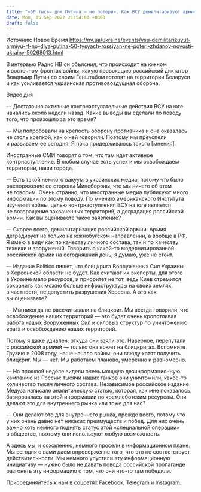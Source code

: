 ```yaml
---
title: "«50 тысяч для Путина — не потери». Как ВСУ демилитаризуют армию РФ и когда ждать провокации с территории Беларуси — аналитика Олега Жданова"
date: Mon, 05 Sep 2022 21:54:00 +0300
draft: false
---
```

Источник: Новое Время https://nv.ua/ukraine/events/vsu-demilitarizuyut-armiyu-rf-no-dlya-putina-50-tysyach-rossiyan-ne-poteri-zhdanov-novosti-ukrainy-50268013.html


В интервью Радио НВ он объяснил, что происходит на южном и восточном фронтах войны, какую провокацию российский диктатор Владимир Путин со своим Генштабом готовят на территории Беларуси и как усиливается украинская противовоздушная оборона.

 Видео дня   

— Достаточно активные контрнаступательные действия ВСУ на юге начались около недели назад. Какие выводы вы сделали по поводу того, что произошло за это время?

— Мы попробовали на крепость оборону противника и она оказалась не столь крепкой, как о ней говорили. Поэтому мы преуспели и развиваем ее сегодня. Я пока придерживаюсь такого [мнения].

Иностранные СМИ говорят о том, что там идет активное контрнаступление. В любом случае есть успех и мы освобождаем территории, наши города.

— Есть такой немного вакуум в украинских медиа, потому что было распоряжение со стороны Минобороны, что мы ничего об этом не говорим. Очень странно, что иностранные медиа публикуют много информации по этому поводу. По мнению американского Института изучения войны, целью контрнаступления ВСУ на юге является не возвращение захваченных территорий, а деградация российской армии. Как вы оцениваете такое заявление?

— Скорее всего, демилитаризация российской армии. Армия деградирует не только на южнобугском направлении, а вообще в РФ. Я имею в виду как по качеству личного состава, так и по качеству техники и вооружений. Говорить о какой-то модернизированной российской армии на сегодняшний день, я думаю, уже не стоит.

— Издание Politico пишет, что блицкрига Вооруженных Сил Украины в Херсонской области не будет. Как считают их эксперты, для этого в Украине мало ресурсов, и приоритет не тот, ведь Киев стремится сохранить как можно больше инфраструктуры на своих землях, в частности, не допустить разрушения Херсона. А это как вы оцениваете?

— Мы никогда не рассчитывали на блицкриг. Мы всегда говорили, что освобождение наших территорий — это будет очень кропотливая работа наших Вооруженных Сил и силовых структур по уничтожению врага и освобождению наших территорий.

Потому я даже удивлен, откуда они взяли это. Наверное, перепутали с российской армией — только она воюет на блицкригах. Вспомните Грузию в 2008 году, наше начало войны: они всюду хотят получить блицкриг. Мы — нет. Мы работаем планово, умеренно и равномерно.

— На прошлой неделе видели очень мощную дезинформационную кампанию из России: тысячи наших танков они уничтожили, какое-то количество тысяч личного состава. Независимое российское издание Медуза написало аналитическую статью, которая, как мне показалось, базировалась на этой информации по кремлеботским ресурсам. Они делают это для внутреннего рынка или тоже для нас?

— Они делают это для внутреннего рынка, прежде всего, потому что у них очень давно нет никаких преимуществ и побед. Для них очень важно хоть немного поднять статус этой «специальной операции» в обществе, поэтому они используют любую возможность.

А здесь мы, к сожалению, немного просели в информационном плане. Мы сегодня с вами даем опровержение того, что это не соответствует действительности. Мы немного упустили эту информационную инициативу — нужно было не давать повода российской пропаганде разгонять эту информацию о том, что они что-то там победили.

Присоединяйтесь к нам в соцсетях Facebook, Telegram и Instagram.
